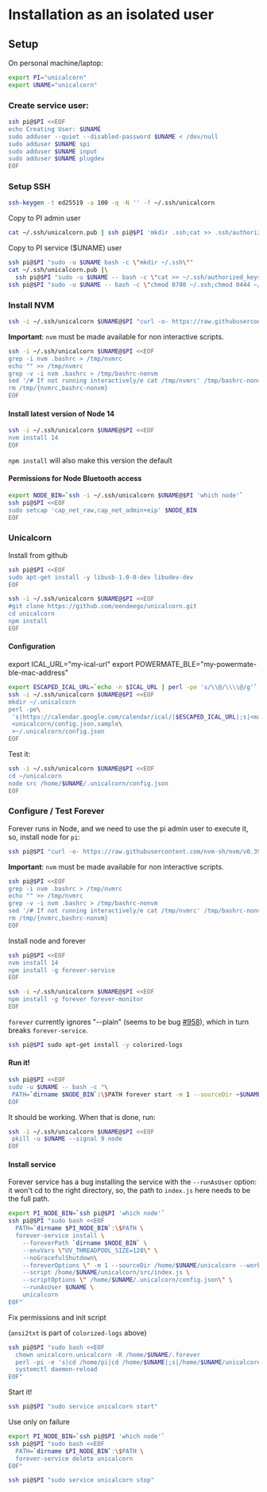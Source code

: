 # Installation as an isolated user

## Setup

On personal machine/laptop:

```sh
export PI="unicalcorn"
export UNAME="unicalcorn"
```

### Create service user:

```sh
ssh pi@$PI <<EOF
echo Creating User: $UNAME
sudo adduser --quiet --disabled-password $UNAME < /dev/null
sudo adduser $UNAME spi
sudo adduser $UNAME input
sudo adduser $UNAME plugdev
EOF
```

### Setup SSH

```sh
ssh-keygen -t ed25519 -a 100 -q -N '' -f ~/.ssh/unicalcorn
```

Copy to PI admin user

```sh
cat ~/.ssh/unicalcorn.pub | ssh pi@$PI 'mkdir .ssh;cat >> .ssh/authorized_keys'
```

Copy to PI service ($UNAME) user

```sh
ssh pi@$PI "sudo -u $UNAME bash -c \"mkdir ~/.ssh\""
cat ~/.ssh/unicalcorn.pub |\
  ssh pi@$PI "sudo -u $UNAME -- bash -c \"cat >> ~/.ssh/authorized_keys\""
ssh pi@$PI "sudo -u $UNAME -- bash -c \"chmod 0700 ~/.ssh;chmod 0444 ~/.ssh/authorized_keys\""
```

### Install NVM

```sh
ssh -i ~/.ssh/unicalcorn $UNAME@$PI "curl -o- https://raw.githubusercontent.com/nvm-sh/nvm/v0.39.1/install.sh | bash"
```

**Important**: `nvm` must be made available for non interactive scripts.

```sh
ssh -i ~/.ssh/unicalcorn $UNAME@$PI <<EOF
grep -i nvm .bashrc > /tmp/nvmrc
echo "" >> /tmp/nvmrc
grep -v -i nvm .bashrc > /tmp/bashrc-nonvm
sed '/# If not running interactively/e cat /tmp/nvmrc' /tmp/bashrc-nonvm > .bashrc
rm /tmp/{nvmrc,bashrc-nonvm}
EOF
```

#### Install latest version of Node 14

```sh
ssh -i ~/.ssh/unicalcorn $UNAME@$PI <<EOF
nvm install 14
EOF
```

`npm install` will also make this version the default

#### Permissions for Node Bluetooth access

```sh
export NODE_BIN=`ssh -i ~/.ssh/unicalcorn $UNAME@$PI 'which node'`
ssh pi@$PI <<EOF
sudo setcap 'cap_net_raw,cap_net_admin+eip' $NODE_BIN
EOF
```

### Unicalcorn

Install from github

```sh
ssh pi@$PI <<EOF
sudo apt-get install -y libusb-1.0-0-dev libudev-dev
EOF
```

```sh
ssh -i ~/.ssh/unicalcorn $UNAME@$PI <<EOF
#git clone https://github.com/eendeego/unicalcorn.git
cd unicalcorn
npm install
EOF
```

#### Configuration

export ICAL_URL="my-ical-url"
export POWERMATE_BLE="my-powermate-ble-mac-address"

```sh
export ESCAPED_ICAL_URL=`echo -n $ICAL_URL | perl -pe 's/\\@/\\\\@/g'`
ssh -i ~/.ssh/unicalcorn $UNAME@$PI <<EOF
mkdir ~/.unicalcorn
perl -pe\
 's|https://calendar.google.com/calendar/ical/|$ESCAPED_ICAL_URL|;s|<mac-address>|$POWERMATE_BLE|'\
 <unicalcorn/config.json.sample\
 >~/.unicalcorn/config.json
EOF
```

Test it:

```sh
ssh -i ~/.ssh/unicalcorn $UNAME@$PI <<EOF
cd ~/unicalcorn
node src /home/$UNAME/.unicalcorn/config.json
EOF
```

### Configure / Test Forever

Forever runs in Node, and we need to use the pi admin user to execute it, so, install node for `pi`:

```sh
ssh pi@$PI "curl -o- https://raw.githubusercontent.com/nvm-sh/nvm/v0.39.1/install.sh | bash"
```

**Important**: `nvm` must be made available for non interactive scripts.

```sh
ssh pi@$PI <<EOF
grep -i nvm .bashrc > /tmp/nvmrc
echo "" >> /tmp/nvmrc
grep -v -i nvm .bashrc > /tmp/bashrc-nonvm
sed '/# If not running interactively/e cat /tmp/nvmrc' /tmp/bashrc-nonvm > .bashrc
rm /tmp/{nvmrc,bashrc-nonvm}
EOF
```

Install node and forever

```sh
ssh pi@$PI <<EOF
nvm install 14
npm install -g forever-service
EOF
```

```sh
ssh -i ~/.ssh/unicalcorn $UNAME@$PI <<EOF
npm install -g forever forever-monitor
EOF
```

`forever` currently ignores "--plain" (seems to be bug [#958](https://github.com/foreversd/forever/issues/958)), which in turn breaks `forever-service`.

```sh
ssh pi@$PI sudo apt-get install -y colorized-logs
```

#### Run it!

```sh
ssh pi@$PI <<EOF
sudo -u $UNAME -- bash -c "\
 PATH=`dirname $NODE_BIN`:\$PATH forever start -m 1 --sourceDir ~$UNAME/unicalcorn --workingDir ~$UNAME/unicalcorn --minUptime 5000 --spinSleepTime 50000 src ~$UNAME/.unicalcorn/config.json"
EOF
```

It should be working. When that is done, run:

```sh
ssh -i ~/.ssh/unicalcorn $UNAME@$PI <<EOF
 pkill -u $UNAME --signal 9 node
EOF
```

#### Install service

Forever service has a bug installing the service with the `--runAsUser` option: it won't cd to the right directory, so, the path to `index.js` here needs to be the full path.

```sh
export PI_NODE_BIN=`ssh pi@$PI 'which node'`
ssh pi@$PI "sudo bash <<EOF
  PATH=`dirname $PI_NODE_BIN`:\$PATH \
  forever-service install \
    --foreverPath `dirname $NODE_BIN` \
    --envVars \"UV_THREADPOOL_SIZE=128\" \
    --noGracefulShutdown\
    --foreverOptions \" -m 1 --sourceDir /home/$UNAME/unicalcorn --workingDir /home/$UNAME/unicalcorn --minUptime 5000 --spinSleepTime 10000 --killSignal SIGKILL\" \
    --script /home/$UNAME/unicalcorn/src/index.js \
    --scriptOptions \" /home/$UNAME/.unicalcorn/config.json\" \
    --runAsUser $UNAME \
    unicalcorn
EOF"
```

Fix permissions and init script

(`ansi2txt` is part of `colorized-logs` above)

```sh
ssh pi@$PI "sudo bash <<EOF
  chown unicalcorn.unicalcorn -R /home/$UNAME/.forever
  perl -pi -e 's|cd /home/pi|cd /home/$UNAME|;s|/home/$UNAME/unicalcorn/src/index.js|src/index.js|;s/(--plain list)/\\\$1 | ansi2txt/g' /etc/init.d/unicalcorn
  systemctl daemon-reload
EOF"
```

Start it!

```sh
ssh pi@$PI "sudo service unicalcorn start"
```

Use only on failure

```sh
export PI_NODE_BIN=`ssh pi@$PI 'which node'`
ssh pi@$PI "sudo bash <<EOF
  PATH=`dirname $PI_NODE_BIN`:\$PATH \
  forever-service delete unicalcorn
EOF"
```

```sh
ssh pi@$PI "sudo service unicalcorn stop"
```
